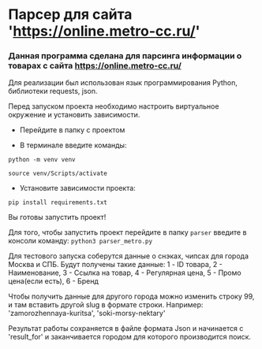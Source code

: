 # Парсер для сайта 'https://online.metro-cc.ru/'

### Данная программа сделана для парсинга информации о товарах с сайта https://online.metro-cc.ru/

Для реализации был использован язык программирования Python, библиотеки requests, json.

Перед запуском проекта необходимо настроить виртуальное окружение и установить зависимости.

- Перейдите в папку с проектом

- В терминале введите команды:

`python -m venv venv`

`source venv/Scripts/activate`

- Установите зависимости проекта:

`pip install requirements.txt`

Вы готовы запустить проект!


Для того, чтобы запустить проект перейдите в папку `parser` введите в консоли команду: 
`python3 parser_metro.py`

Для тестового запуска соберутся данные о снэках, чипсах для города Москва и СПБ.
Будут получены такие данные:
1 - ID товара,
2 - Наименование,
3 - Ссылка на товар,
4 - Регулярная цена,
5 - Промо цена(если есть),
6 - Бренд

Чтобы получить данные для другого города можно изменить строку 99, и там вставить другой slug в формате строки. Например: 'zamorozhennaya-kuritsa', 'soki-morsy-nektary'

Результат работы сохраняется в файле формата Json и начинается с 'result_for' и заканчивается городом для которого производится поиск. 
